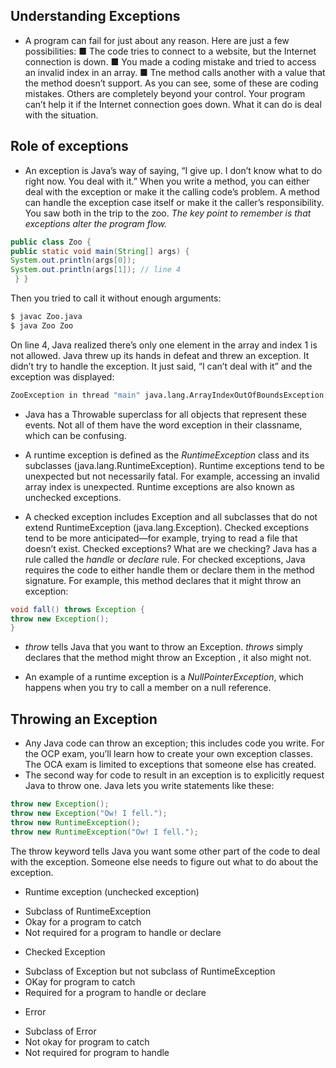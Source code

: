 ## Understanding Exceptions

* A program can fail for just about any reason. Here are just a few possibilities:
■ The code tries to connect to a website, but the Internet connection is down.
■ You made a coding mistake and tried to access an invalid index in an array.
■ Tne method calls another with a value that the method doesn’t support.
As you can see, some of these are coding mistakes. Others are completely beyond your
control. Your program can’t help it if the Internet connection goes down. What it can do is
deal with the situation.

## Role of exceptions

* An exception is Java’s way of saying, “I give up. I don’t know what to do right now. You deal with it.” When you write a method, you can either deal with the exception or make it the calling code’s problem. A method can handle the exception case itself or make it the caller’s responsibility. You saw both in the trip to the zoo.
*The key point to remember is that exceptions alter the program flow.*

```java
public class Zoo {
public static void main(String[] args) {
System.out.println(args[0]);
System.out.println(args[1]); // line 4
 } }
```
Then you tried to call it without enough arguments:
```bash
$ javac Zoo.java
$ java Zoo Zoo
```
On line 4, Java realized there’s only one element in the array and index 1 is not allowed.
Java threw up its hands in defeat and threw an exception. It didn’t try to handle the exception.
It just said, “I can’t deal with it” and the exception was displayed:

```bash
ZooException in thread "main" java.lang.ArrayIndexOutOfBoundsException: 1 at mainmethod.Zoo.main(Zoo.java:7)
```

- Java has a Throwable superclass for all objects that represent these events. Not all of them have the word exception in their classname, which can be confusing. 

- A runtime exception is defined as the *RuntimeException* class and its subclasses (java.lang.RuntimeException). Runtime exceptions tend to be unexpected but not necessarily fatal. For example, accessing an invalid array index is unexpected. Runtime exceptions are also known as unchecked exceptions.

- A checked exception includes Exception and all subclasses that do not extend RuntimeException (java.lang.Exception). Checked exceptions tend to be more anticipated—for example, trying to read a file that doesn’t exist.
Checked exceptions? What are we checking? Java has a rule called the *handle* or *declare*
rule. For checked exceptions, Java requires the code to either handle them or declare them in the method signature.
For example, this method declares that it might throw an exception:

```java
void fall() throws Exception {
throw new Exception();
}
```
- *throw* tells Java that you want to throw an Exception. *throws* simply declares that the method might throw an Exception , it also might not.

- An example of a runtime exception is a *NullPointerException*, which happens when you try to call a member on a null reference.

## Throwing an Exception

- Any Java code can throw an exception; this includes code you write. For the OCP exam, you’ll learn how to create your own exception classes. The OCA exam is limited to exceptions that someone else has created.
- The second way for code to result in an exception is to explicitly request Java to throw one. Java lets you write statements like these:
```java
throw new Exception();
throw new Exception("Ow! I fell.");
throw new RuntimeException();
throw new RuntimeException("Ow! I fell.");
```
The throw keyword tells Java you want some other part of the code to deal with the
exception. Someone else needs to figure out what to do about the exception.

* Runtime exception (unchecked exception)
- Subclass of RuntimeException
- Okay for a program to catch
- Not required for a program to handle or declare

* Checked Exception
- Subclass of Exception but not subclass of RuntimeException
- OKay for program to catch
- Required for a program to handle or declare

* Error 
- Subclass of Error
- Not okay for program to catch
- Not required for program to handle 
